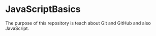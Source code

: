# JavaScriptBasics
The purpose of this repository is teach about Git and GitHub and also JavaScript.
